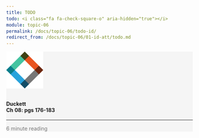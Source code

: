 ```yaml
---
title: TODO
todo: <i class="fa fa-check-square-o" aria-hidden="true"></i>
module: topic-06
permalink: /docs/topic-06/todo-id/
redirect_from: /docs/topic-06/01-id-att/todo.md
---
```


<div class="row text-center">
    <div class="col-lg-4">
        <div class="bs-component">
          <div class="list-group">
              <div class="list-group-item" style="background-color: #F5F5F5">
                <img src="../img/hw-icon-duckett.svg" style="max-height: 100px; margin: auto; margin-bottom: 10px;" />
                  <h4 class="list-group-item-heading">Duckett<br />Ch 08: pgs 176-183</h4>
                  <hr>
                  <p class="list-group-item-text" style="color: #777;"><i class="fa fa-clock-o" aria-hidden="true"></i> 6 minute reading</p>
              </div>
          </div>
        </div>
    </div>
</div>
